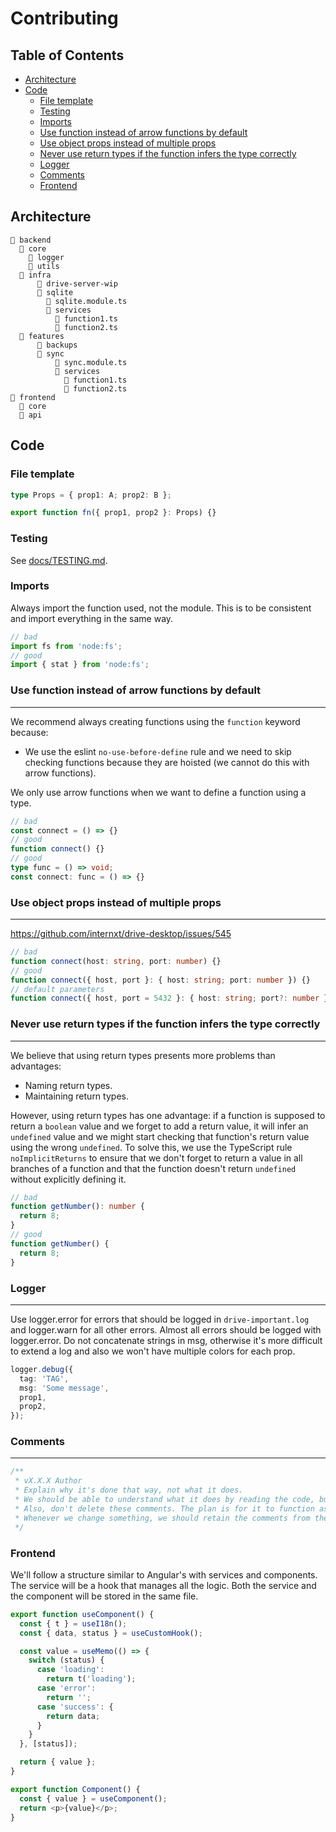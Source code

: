 # Contributing

## Table of Contents

- [Architecture](#architecture)
- [Code](#code)
  - [File template](#file-template)
  - [Testing](#testing)
  - [Imports](#imports)
  - [Use function instead of arrow functions by default](#use-function-instead-of-arrow-functions-by-default)
  - [Use object props instead of multiple props](#use-object-props-instead-of-multiple-props)
  - [Never use return types if the function infers the type correctly](#never-use-return-types-if-the-function-infers-the-type-correctly)
  - [Logger](#logger)
  - [Comments](#comments)
  - [Frontend](#frontend)

## Architecture

```
📁 backend
  📁 core
    📁 logger
    📁 utils
  📁 infra
      📁 drive-server-wip
      📁 sqlite
        📄 sqlite.module.ts
        📁 services
          📄 function1.ts
          📄 function2.ts
  📁 features
      📁 backups
      📁 sync
          📄 sync.module.ts
          📁 services
            📄 function1.ts
            📄 function2.ts
📁 frontend
  📁 core
  📁 api
```

## Code

### File template

```ts
type Props = { prop1: A; prop2: B };

export function fn({ prop1, prop2 }: Props) {}
```

### Testing

See [docs/TESTING.md](https://github.com/internxt/drive-desktop-core/blob/master/docs/TESTING.md).

### Imports

Always import the function used, not the module. This is to be consistent and import everything in the same way.

```ts
// bad
import fs from 'node:fs';
// good
import { stat } from 'node:fs';
```

### Use function instead of arrow functions by default

---

We recommend always creating functions using the `function` keyword because:

- We use the eslint `no-use-before-define` rule and we need to skip checking functions because they are hoisted (we cannot do this with arrow functions).

We only use arrow functions when we want to define a function using a type.

```ts
// bad
const connect = () => {}
// good
function connect() {}
// good
type func = () => void;
const connect: func = () => {}
```

### Use object props instead of multiple props

---

https://github.com/internxt/drive-desktop/issues/545

```ts
// bad
function connect(host: string, port: number) {}
// good
function connect({ host, port }: { host: string; port: number }) {}
// default parameters
function connect({ host, port = 5432 }: { host: string; port?: number }) {}
```

### Never use return types if the function infers the type correctly

---

We believe that using return types presents more problems than advantages:

- Naming return types.
- Maintaining return types.

However, using return types has one advantage: if a function is supposed to return a `boolean` value and we forget to add a return value, it will infer an `undefined` value and we might start checking that function's return value using the wrong `undefined`. To solve this, we use the TypeScript rule `noImplicitReturns` to ensure that we don't forget to return a value in all branches of a function and that the function doesn't return `undefined` without explicitly defining it.

```ts
// bad
function getNumber(): number {
  return 8;
}
// good
function getNumber() {
  return 8;
}
```

### Logger

---

Use logger.error for errors that should be logged in `drive-important.log` and logger.warn for all other errors. Almost all errors should be logged with logger.error. Do not concatenate strings in msg, otherwise it's more difficult to extend a log and also we won't have multiple colors for each prop.

```ts
logger.debug({
  tag: 'TAG',
  msg: 'Some message',
  prop1,
  prop2,
});
```

### Comments

---

```ts
/**
 * vX.X.X Author
 * Explain why it's done that way, not what it does.
 * We should be able to understand what it does by reading the code, but not why we did it that way; that's the point of the comment.
 * Also, don't delete these comments. The plan is for it to function as an Architecture Decision Record.
 * Whenever we change something, we should retain the comments from the previous version to see the history of the decision.
 */
```

### Frontend

We'll follow a structure similar to Angular's with services and components. The service will be a hook that manages all the logic. Both the service and the component will be stored in the same file.

```ts
export function useComponent() {
  const { t } = useI18n();
  const { data, status } = useCustomHook();

  const value = useMemo(() => {
    switch (status) {
      case 'loading':
        return t('loading');
      case 'error':
        return '';
      case 'success': {
        return data;
      }
    }
  }, [status]);

  return { value };
}

export function Component() {
  const { value } = useComponent();
  return <p>{value}</p>;
}
```
